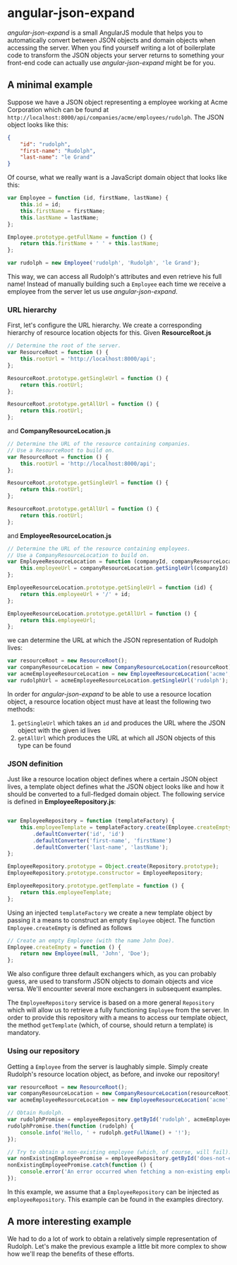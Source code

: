 # angular-json-expand

*angular-json-expand* is a small AngularJS module that helps you to automatically convert between JSON objects and domain objects when accessing the server. When you find yourself writing a lot of boilerplate code to transform the JSON objects your server returns to something your front-end code can actually use *angular-json-expand* might be for you. 

## A minimal example

Suppose we have a JSON object representing a employee working at Acme Corporation which can be found at `http://localhost:8000/api/companies/acme/employees/rudolph`. The JSON object looks like this:

```json
{
    "id": "rudolph",
    "first-name": "Rudolph",
    "last-name": "le Grand"
}
```

Of course, what we really want is a JavaScript domain object that looks like this:

```javascript
var Employee = function (id, firstName, lastName) {
    this.id = id;
    this.firstName = firstName;
    this.lastName = lastName;
};

Employee.prototype.getFullName = function () {
    return this.firstName + ' ' + this.lastName;
};

var rudolph = new Employee('rudolph', 'Rudolph', 'le Grand');
```

This way, we can access all Rudolph's attributes and even retrieve his full name! Instead of manually building such a `Employee` each time we receive a employee from the server let us use *angular-json-expand*. 

### URL hierarchy

First, let's configure the URL hierarchy. We create a corresponding hierarchy of resource location objects for this. Given **ResourceRoot.js**

```javascript
// Determine the root of the server.
var ResourceRoot = function () {
    this.rootUrl = 'http://localhost:8000/api';    
};

ResourceRoot.prototype.getSingleUrl = function () {
    return this.rootUrl;
};

ResourceRoot.prototype.getAllUrl = function () {
    return this.rootUrl;
};
```

and **CompanyResourceLocation.js**

```javascript
// Determine the URL of the resource containing companies.
// Use a ResourceRoot to build on.
var ResourceRoot = function () {
    this.rootUrl = 'http://localhost:8000/api';    
};

ResourceRoot.prototype.getSingleUrl = function () {
    return this.rootUrl;
};

ResourceRoot.prototype.getAllUrl = function () {
    return this.rootUrl;
};
```

and **EmployeeResourceLocation.js**

```javascript
// Determine the URL of the resource containing employees.
// Use a CompanyResourceLocation to build on.
var EmployeeResourceLocation = function (companyId, companyResourceLocation) {
    this.employeeUrl = companyResourceLocation.getSingleUrl(companyId) + '/employees';
};

EmployeeResourceLocation.prototype.getSingleUrl = function (id) {
    return this.employeeUrl + '/' + id;
};

EmployeeResourceLocation.prototype.getAllUrl = function () {
    return this.employeeUrl;
};
```

we can determine the URL at which the JSON representation of Rudolph lives:

```javascript
var resourceRoot = new ResourceRoot();
var companyResourceLocation = new CompanyResourceLocation(resourceRoot);
var acmeEmployeeResourceLocation = new EmployeeResourceLocation('acme', companyResourceLocation);
var rudolphUrl = acmeEmployeeResourceLocation.getSingleUrl('rudolph');
```

In order for *angular-json-expand* to be able to use a resource location object, a resource location object must have at least the following two methods:

 1. `getSingleUrl` which takes an `id` and produces the URL where the JSON object with the given id lives
 2. `getAllUrl` which produces the URL at which all JSON objects of this type can be found

### JSON definition

Just like a resource location object defines where a certain JSON object lives, a template object defines what the JSON object looks like and how it should be converted to a full-fledged domain object. The following service is defined in **EmployeeRepository.js**:

```javascript

var EmployeeRepository = function (templateFactory) {
    this.employeeTemplate = templateFactory.create(Employee.createEmpty)
        .defaultConverter('id', 'id')
        .defaultConverter('first-name', 'firstName')
        .defaultConverter('last-name', 'lastName');
};

EmployeeRepository.prototype = Object.create(Repository.prototype);
EmployeeRepository.prototype.constructor = EmployeeRepository;

EmployeeRepository.prototype.getTemplate = function () {
    return this.employeeTemplate;
};

```
Using an injected `templateFactory` we create a new template object by passing it a means to construct an empty `Employee` object. The function `Employee.createEmpty` is defined as follows

```javascript
// Create an empty Employee (with the name John Doe).
Employee.createEmpty = function () {
    return new Employee(null, 'John', 'Doe');  
};
```

We also configure three default exchangers which, as you can probably guess, are used to transform JSON objects to domain objects and vice versa. We'll encounter several more exchangers in subsequent examples.

The `EmployeeRepository` service is based on a more general `Repository` which will allow us to retrieve a fully functioning `Employee` from the server. In order to provide this repository with a means to access our template object, the method `getTemplate` (which, of course, should return a template) is mandatory.

### Using our repository

Getting a `Employee` from the server is laughably simple. Simply create Rudolph's resource location object, as before, and invoke our repository!

```javascript
var resourceRoot = new ResourceRoot();
var companyResourceLocation = new CompanyResourceLocation(resourceRoot);
var acmeEmployeeResourceLocation = new EmployeeResourceLocation('acme', companyResourceLocation);

// Obtain Rudolph.
var rudolphPromise = employeeRepository.getById('rudolph', acmeEmployeeResourceLocation);
rudolphPromise.then(function (rudolph) {
	console.info('Hello, ' + rudolph.getFullName() + '!');
});

// Try to obtain a non-existing employee (which, of course, will fail).
var nonExistingEmployeePromise = employeeRepository.getById('does-not-exist', acmeEmployeeResourceLocation);
nonExistingEmployeePromise.catch(function () {
	console.error('An error occurred when fetching a non-existing employee!')
});
```

In this example, we assume that a `EmployeeRepository` can be injected as `employeeRepository`.  This example can be found in the examples directory.

## A more interesting example

We had to do a lot of work to obtain a relatively simple representation of Rudolph. Let's make the previous example a little bit more complex to show how we'll reap the benefits of these efforts.